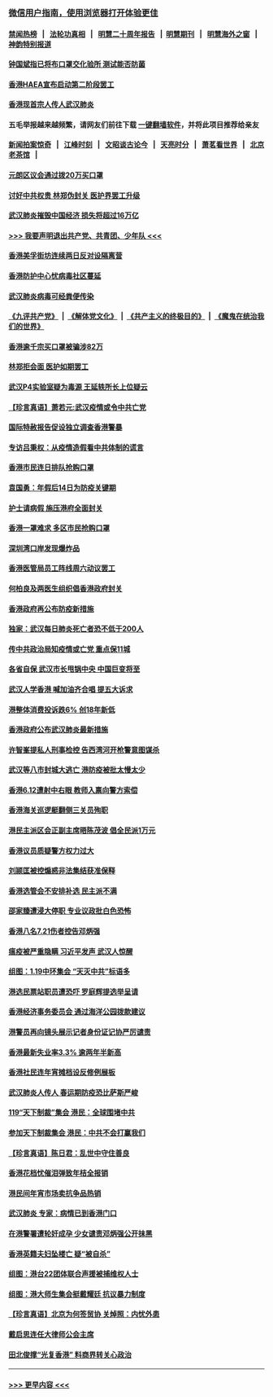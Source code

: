### [微信用户指南，使用浏览器打开体验更佳](https://github.com/gfw-breaker/banned-news1/blob/master/indexes/wechat-guide.md?t=0)
#### [禁闻热榜](热点新闻.md?t=0)  &nbsp;&nbsp;|&nbsp;&nbsp; [法轮功真相](https://github.com/gfw-breaker/truth/blob/master/README.md?t=0) &nbsp;&nbsp;|&nbsp;&nbsp; [明慧二十周年报告](https://github.com/gfw-breaker/mh-reports/blob/master/README.md?t=0) &nbsp;&nbsp;|&nbsp;&nbsp;[明慧期刊](https://github.com/gfw-breaker/mh-qikan) &nbsp;&nbsp;|&nbsp;&nbsp; [明慧海外之窗](https://github.com/gfw-breaker/mh-news/blob/master/README.md?t=0) &nbsp;&nbsp;|&nbsp;&nbsp; [神韵特别报道](https://github.com/gfw-breaker/mh-news/blob/master/shenyun.md?t=0)
#### [钟国斌指已将布口罩交化验所 测试能否防菌](../pages/nsc415/n11842783.md?t=02050601) 
#### [香港HAEA宣布启动第二阶段罢工](../pages/nsc415/n11842723.md?t=02050601) 
#### [香港现首宗人传人武汉肺炎](../pages/nsc415/n11842766.md?t=02050601) 
#### 五毛举报越来越频繁，请网友们前往下载 [一键翻墙软件](https://github.com/gfw-breaker/ssr-accounts)，并将此项目推荐给亲友
#### [新闻拍案惊奇](https://github.com/gfw-breaker/banned-news1/blob/master/pages/link4.md) &nbsp;&nbsp;|&nbsp;&nbsp; [江峰时刻](https://github.com/gfw-breaker/banned-news1/blob/master/pages/link4.md) &nbsp;&nbsp;|&nbsp;&nbsp; [文昭谈古论今](https://github.com/gfw-breaker/banned-news1/blob/master/pages/link4.md) &nbsp;&nbsp;|&nbsp;&nbsp; [天亮时分](https://github.com/gfw-breaker/banned-news1/blob/master/pages/link4.md) &nbsp;&nbsp;|&nbsp;&nbsp; [萧茗看世界](https://github.com/gfw-breaker/banned-news1/blob/master/pages/link4.md) &nbsp;&nbsp;|&nbsp;&nbsp; [北京老茶馆](https://github.com/gfw-breaker/banned-news1/blob/master/pages/link4.md) &nbsp;&nbsp;|&nbsp;&nbsp; 
#### [元朗区议会通过拨20万买口罩](../pages/nsc415/n11842754.md?t=02050601) 
#### [讨好中共权贵 林郑伪封关 医护界罢工升级](../pages/nsc415/n11842359.md?t=02050601) 
#### [武汉肺炎摧毁中国经济 损失将超过16万亿](../pages/nsc415/n11839723.md?t=02050601) 
#### [>>> 我要声明退出共产党、共青团、少年队 <<<](https://github.com/begood0513/goodnews/blob/master/quit/letter.md) 
#### [香港美孚街坊连续两日反对设隔离营](../pages/nsc415/n11839962.md?t=02050601) 
#### [香港防护中心忧病毒社区蔓延](../pages/nsc415/n11839933.md?t=02050601) 
#### [武汉肺炎病毒可经粪便传染](../pages/nsc415/n11839939.md?t=02050601) 
#### [《九评共产党》](https://github.com/begood0513/9ping.md/blob/master/README.md) &nbsp;|&nbsp; [《解体党文化》](../../../../jtdwh.md/blob/master/README.md)  &nbsp;|&nbsp; [《共产主义的终极目的》](../../../../gczydzjmd.md/blob/master/README.md) &nbsp;|&nbsp; [《魔鬼在统治我们的世界》](../../../../mgztzwmdsj.md/blob/master/README.md) 
#### [香港逾千宗买口罩被骗涉82万](../pages/nsc415/n11839914.md?t=02050601) 
#### [林郑拒会面 医护如期罢工](../pages/nsc415/n11839892.md?t=02050601) 
#### [武汉P4实验室疑为毒源 王延轶所长上位疑云](../pages/nsc415/n11835543.md?t=02050601) 
#### [【珍言真语】萧若元:武汉疫情或令中共亡党](../pages/nsc415/n11829394.md?t=02050601) 
#### [国际特赦报告促设独立调查香港警暴](../pages/nsc415/n11833845.md?t=02050601) 
#### [专访吕秉权：从疫情造假看中共体制的谎言](../pages/nsc415/n11833813.md?t=02050601) 
#### [香港市民连日排队抢购口罩](../pages/nsc415/n11833794.md?t=02050601) 
#### [袁国勇：年假后14日为防疫关键期](../pages/nsc415/n11831088.md?t=02050601) 
#### [护士请病假 施压港府全面封关](../pages/nsc415/n11831030.md?t=02050601) 
#### [香港一罩难求 多区市民抢购口罩](../pages/nsc415/n11831002.md?t=02050601) 
#### [深圳湾口岸发现爆炸品](../pages/nsc415/n11828802.md?t=02050601) 
#### [香港医管局员工阵线周六动议罢工](../pages/nsc415/n11828762.md?t=02050601) 
#### [何柏良及两医生组织倡香港政府封关](../pages/nsc415/n11828749.md?t=02050601) 
#### [香港政府再公布防疫新措施](../pages/nsc415/n11828716.md?t=02050601) 
#### [独家：武汉每日肺炎死亡者恐不低于200人](../pages/nsc415/n11828240.md?t=02050601) 
#### [传中共政治局知疫情或亡党 重点保11城](../pages/nsc415/n11828145.md?t=02050601) 
#### [各省自保 武汉市长甩锅中央 中国巨变将至](../pages/nsc415/n11828021.md?t=02050601) 
#### [武汉人学香港 喊加油齐合唱 提五大诉求](../pages/nsc415/n11827046.md?t=02050601) 
#### [港整体消费投诉跌6% 创18年新低](../pages/nsc415/n11817280.md?t=02050601) 
#### [香港政府公布武汉肺炎最新措施](../pages/nsc415/n11817152.md?t=02050601) 
#### [许智峯提私人刑事检控 告西湾河开枪警意图谋杀](../pages/nsc415/n11817132.md?t=02050601) 
#### [武汉等八市封城大逃亡 港防疫被批太慢太少](../pages/nsc415/n11817058.md?t=02050601) 
#### [香港6.12遭射中右眼 教师入禀向警方索偿](../pages/nsc415/n11814678.md?t=02050601) 
#### [香港海关巡逻艇翻侧三关员殉职](../pages/nsc415/n11814604.md?t=02050601) 
#### [港民主派区会正副主席晤陈茂波 倡全民派1万元](../pages/nsc415/n11814582.md?t=02050601) 
#### [香港议员质疑警方权力过大](../pages/nsc415/n11814560.md?t=02050601) 
#### [刘颕匡被控煽惑非法集结获准保释](../pages/nsc415/n11811727.md?t=02050601) 
#### [香港选管会不安排补选 民主派不满](../pages/nsc415/n11811691.md?t=02050601) 
#### [邵家臻遭浸大停职 专业议政批白色恐怖](../pages/nsc415/n11811670.md?t=02050601) 
#### [香港八名7.21伤者控告邓炳强](../pages/nsc415/n11811623.md?t=02050601) 
#### [瘟疫被严重隐瞒 习近平发声 武汉人惊醒](../pages/nsc415/n11811186.md?t=02050601) 
#### [组图：1.19中环集会 “天灭中共”标语多](../pages/nsc415/n11809514.md?t=02050601) 
#### [港选民票站职员遭恐吓 罗庭辉提选举呈请](../pages/nsc415/n11808914.md?t=02050601) 
#### [香港经济事务委员会 通过海洋公园拨款建议](../pages/nsc415/n11808906.md?t=02050601) 
#### [港警员再向镜头展示记者身份证记协严厉谴责](../pages/nsc415/n11808888.md?t=02050601) 
#### [香港最新失业率3.3% 逾两年半新高](../pages/nsc415/n11808887.md?t=02050601) 
#### [香港社民连年宵摊档设反修例展板](../pages/nsc415/n11808857.md?t=02050601) 
#### [武汉肺炎人传人 春运期防疫恐比萨斯严峻](../pages/nsc415/n11808739.md?t=02050601) 
#### [119“天下制裁”集会 港民：全球围堵中共](../pages/nsc415/n11806318.md?t=02050601) 
#### [参加天下制裁集会 港民：中共不会打赢我们](../pages/nsc415/n11806596.md?t=02050601) 
#### [【珍言真语】陈日君：乱世中守住善良](../pages/nsc415/n11806247.md?t=02050601) 
#### [香港花档忧催泪弹致年桔全报销](../pages/nsc415/n11806130.md?t=02050601) 
#### [港民间年宵市场卖抗争品热销](../pages/nsc415/n11806073.md?t=02050601) 
#### [武汉肺炎 专家：病情已到香港门口](../pages/nsc415/n11806020.md?t=02050601) 
#### [在港警署遭轮奸成孕 少女谴责邓炳强公开抹黑](../pages/nsc415/n11805981.md?t=02050601) 
#### [香港英籍夫妇坠楼亡 疑“被自杀”](../pages/nsc415/n11805937.md?t=02050601) 
#### [组图：港台22团体联合声援被捕维权人士](../pages/nsc415/n11801834.md?t=02050601) 
#### [组图：港大师生集会挺戴耀廷 抗议暴力制度](../pages/nsc415/n11799298.md?t=02050601) 
#### [【珍言真语】北京为何签贸协 关焯照：内忧外患](../pages/nsc415/n11799790.md?t=02050601) 
#### [戴启思连任大律师公会主席](../pages/nsc415/n11799306.md?t=02050601) 
#### [田北俊撑“光复香港” 料商界转关心政治](../pages/nsc415/n11799287.md?t=02050601) 

----
#### [ >>> 更早内容 <<< ](../indexes/nsc415-earlier.md)

